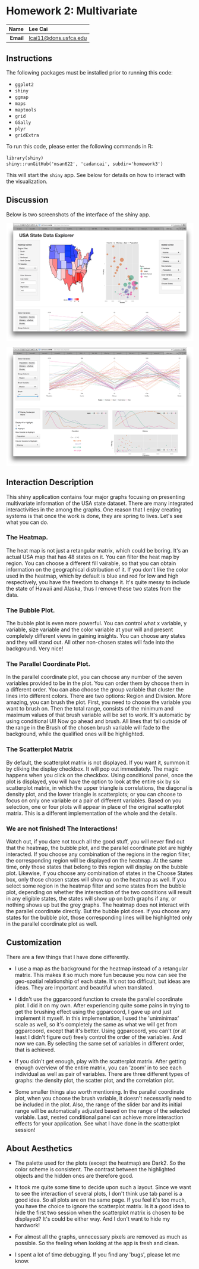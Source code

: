 Homework 2: Multivariate
==============================

| **Name**  | Lee Cai  |
|----------:|:-------------|
| **Email** | lcai11@dons.usfca.edu |

Instructions
----------------------

The following packages must be installed prior to running this code:

- `ggplot2`
- `shiny`
- `ggmap`
- `maps`
- `maptools`
- `grid`
- `GGally`
- `plyr`
- `gridExtra`


To run this code, please enter the following commands in R:

```
library(shiny)
shiny::runGitHub('msan622', 'cadancai', subdir='homework3')
```

This will start the `shiny` app. See below for details on how to interact with the visualization.

Discussion 
--------------------

Below is two screenshots of the interface of the shiny app.

![IMAGE](shinyapp.png)

![IMAGE](shinyapp2.png)


## Interaction Description

This shiny application contains four major graphs focusing on presenting multivariate information of the USA state dataset. There are many integrated interactivities in the among the graphs. One reason that I enjoy creating systems is that once the work is done, they are spring to lives. Let's see what you can do.

### The Heatmap.

The heat map is not just a retangular matrix, which could be boring. It's an actual USA map that has 48 states on it. You can filter the heat map by region. You can choose a different fill vairable, so that you can obtain information on the geographical distribution of it. If you don't like the color used in the heatmap, which by default is blue and red for low and high respectively, you have the freedom to change it. It's quite messy to include the state of Hawaii and Alaska, thus I remove these two states from the data.
  
### The Bubble Plot.

The bubble plot is even more powerful. You can control what x variable, y variable, size variable and the color variable at your will and present completely different views in gaining insights. You can choose any states and they will stand out. All other non-chosen states will fade into the background. Very nice!

### The Parallel Coordinate Plot.

In the parallel coordinate plot, you can choose any number of the seven variables provided to be in the plot. You can order them by choose them in a different order. You can also choose the group variable that cluster the lines into different colors. There are two options: Region and Division. More amazing, you can brush the plot. First, you need to choose the variable you want to brush on. Then the total range, consists of the minimum and maximum values of that brush variable will be set to work. It's automatic by using conditional UI! Now go ahead and brush. All lines that fall outside of the range in the Brush of the chosen brush variable will fade to the background, while the qualified ones will be highlighted.

### The Scatterplot Matrix

By default, the scatterplot matrix is not displayed. If you want it, summon it by cliking the display checkbox. It will pop out immediately. The magic happens when you click on the checkbox. Using conditional panel, once the plot is displayed, you will have the option to look at the entire six by six scatterplot matrix, in which the upper triangle is correlations, the diagonal is density plot, and the lower triangle is scatterplots; or you can choose to focus on only one variable or a pair of different variables. Based on you selection, one or four plots will appear in place of the original scatterplot matrix. This is a different implementation of the whole and the details.

### We are not finished! The Interactions!

Watch out, if you dare not touch all the good stuff, you will never find out that the heatmap, the bubble plot, and the parallel coordinate plot are highly interacted. If you choose any combination of the regions in the region filter, the corresponding region will be displayed on the heatmap. At the same time, only those states that belong to this region will display on the bubble plot. Likewise, if you choose any combination of states in the Choose States box, only those chosen states will show up on the heatmap as well. If you select some region in the heatmap filter and some states from the bubble plot, depending on whether the intersection of the two conditions will result in any eligible states, the states will show up on both graphs if any, or nothing shows up but the grey graphs. The heatmap does not interact with the parallel coordinate directly. But the bubble plot does. If you choose any states for the bubble plot, those corresponding lines will be highlighted only in the parallel coordinate plot as well.

## Customization

There are a few things that I have done differently.

- I use a map as the background for the heatmap instead of a retangular matrix. This makes it so much more fun because you now can see the geo-spatial relationship of each state. It's not too difficult, but ideas are ideas. They are important and beautiful when translated.

- I didn't use the ggparcoord function to create the parallel coordinate plot. I did it on my own. After experiencing quite some pains in trying to get the brushing effect using the ggparcoord, I gave up and just implement it myself. In this implementation, I used the 'uniminimax' scale as well, so it's completely the same as what we will get from ggparcoord, except that it's better. Using ggparcoord, you can't (or at least I didn't figure out) freely control the order of the variables. And now we can. By selecting the same set of variables in different order, that is achieved.

- If you didn't get enough, play with the scatterplot matrix. After getting enough overview of the entire matrix, you can 'zoom' in to see each individual as well as pair of variables. There are three different types of graphs: the density plot, the scatter plot, and the correlation plot.

- Some smaller things also worth mentioning. In the parallel coordinate plot, when you choose the brush variable, it doesn't necessarily need to be included in the plot. Also, the range of the slider bar and its initial range will be automatically adjusted based on the range of the selected variable. Last, nested conditional panel can achieve more interaction effects for your application. See what I have done in the scatterplot session!

## About Aesthetics

- The palette used for the plots (except the heatmap) are Dark2. So the color scheme is consistent. The contrast between the highlighted objects and the hidden ones are therefore good.

- It took me quite some time to decide upon such a layout. Since we want to see the interaction of several plots, I don't think use tab panel is a good idea. So all plots are on the same page. If you feel it's too much, you have the choice to ignore the scatterplot matrix. Is it a good idea to hide the first two session when the scatterplot matrix is chosen to be displayed? It's could be either way. And I don't want to hide my hardwork!

- For almost all the graphs, unnecessary pixels are removed as much as possible. So the feeling when looking at the app is fresh and clean.

- I spent a lot of time debugging. If you find any 'bugs', please let me know.


